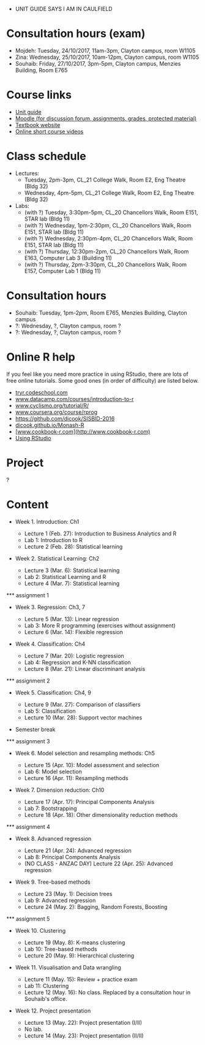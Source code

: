 
- UNIT GUIDE SAYS I AM IN CAULFIELD


# Consultation hours (exam)

- Mojdeh: Tuesday, 24/10/2017, 11am-3pm,  Clayton campus, room W1105
- Zina: Wednesday, 25/10/2017, 10am-12pm, Clayton campus, room W1105
- Souhaib: Friday, 27/10/2017, 3pm-5pm, Clayton campus, Menzies Building, Room E765 

# Course links

- [Unit guide](https://unitguidemanager.monash.edu/view?tpCode=S2-01&tpYear=2017&unitCode=ETC3250&ticket=ST-4d63ae42bafcc28c0c993b0b37488417)
- [Moodle (for discussion forum, assignments, grades, protected material)](http://moodle.vle.monash.edu/course/view.php?id=38497)
- [Textbook website](http://www-bcf.usc.edu/~gareth/ISL/index.html)
- [Online short course videos](http://www.dataschool.io/15-hours-of-expert-machine-learning-videos/)

# Class schedule

- Lectures: 
	- Tuesday, 2pm-3pm, CL_21 College Walk, Room E2, Eng Theatre (Bldg 32)
	- Wednesday, 4pm-5pm, CL_21 College Walk, Room E2, Eng Theatre (Bldg 32)
- Labs: 
	- (with ?) Tuesday, 3:30pm-5pm, CL_20 Chancellors Walk, Room E151, STAR lab (Bldg 11)
	- (with ?) Wednesday, 1pm-2:30pm, CL_20 Chancellors Walk, Room E151, STAR lab (Bldg 11)
	- (with ?) Wednesday, 2:30pm-4pm, CL_20 Chancellors Walk, Room E151, STAR lab (Bldg 11)
	- (with ?) Thursday, 12:30pm-2pm, CL_20 Chancellors Walk, Room E163, Computer Lab 3 (Building 11)
	- (with ?) Thursday, 2pm-3:30pm, CL_20 Chancellors Walk, Room E157, Computer Lab 1 (Bldg 11)

# Consultation hours

- Souhaib: Tuesday, 1pm-2pm, Room E765, Menzies Building, Clayton campus
- ?: Wednesday, ?, Clayton campus, room ?
- ?: Wednesday, ?, Clayton campus, room ?

# Online R help

If you feel like you need more practice in using RStudio, there are lots of free online tutorials. Some good ones (in order of difficulty) are listed below.

- [tryr.codeschool.com](http://tryr.codeschool.com)
- www.datacamp.com/courses/introduction-to-r
- www.cyclismo.org/tutorial/R/
- www.coursera.org/course/rprog
- https://github.com/dicook/SISBID-2016 
- [dicook.github.io/Monash-R](http://dicook.github.io/Monash-R)
- [www.cookbook-r.com](http://www.cookbook-r.com)
- [Using RStudio](https://support.rstudio.com/hc/en-us/categories/200035113-Documentation)


# Project

?

# Content

- Week 1. Introduction: Ch1
	- Lecture 1 (Feb. 27): Introduction to Business Analytics and R 
	- Lab 1: Introduction to R 
	- Lecture 2 (Feb. 28): Statistical learning 
	
- Week 2. Statistical Learning: Ch2
	- Lecture 3 (Mar. 6): Statistical learning 
	- Lab 2: Statistical Learning and R 
	- Lecture 4 (Mar. 7): Statistical learning 

*** assignment 1
- Week 3. Regression: Ch3, 7
	- Lecture 5 (Mar. 13): Linear regression 
	- Lab 3: More R programming (exercises without assignment) 
	- Lecture 6 (Mar. 14): Flexible regression 
	
- Week 4. Classification: Ch4
	- Lecture 7 (Mar. 20): Logistic regression 
	- Lab 4: Regression and K-NN classification 
	- Lecture 8 (Mar. 21): Linear discriminant analysis 

*** assignment 2	
- Week 5. Classification: Ch4, 9 
	- Lecture 9 (Mar. 27): Comparison of classifiers 
	- Lab 5: Classification 
	- Lecture 10 (Mar. 28): Support vector machines 

- Semester break		

*** assignment 3
		
- Week 6. Model selection and resampling methods: Ch5
	- Lecture 15 (Apr. 10): Model assessment and selection 
	- Lab 6: Model selection 
	- Lecture 16 (Apr. 11): Resampling methods 
	
- Week 7. Dimension reduction: Ch10
	- Lecture 17 (Apr. 17): Principal Components Analysis  
	- Lab 7: Bootstrapping 
	- Lecture 18 (Apr. 18): Other dimensionality reduction methods 

*** assignment 4
	
- Week 8. Advanced regression
	- Lecture 21 (Apr. 24): Advanced regression 
	- Lab 8: Principal Components Analysis 
	- (NO CLASS - ANZAC DAY) Lecture 22 (Apr. 25): Advanced regression
			
	
- Week 9. Tree-based methods
	- Lecture 23 (May. 1): Decision trees 
	- Lab 9: Advanced regression 
	-  Lecture 24 (May. 2): Bagging, Random Forests, Boosting 
	
*** assignment 5

- Week 10. Clustering
	- Lecture 19 (May. 8): K-means clustering 
	- Lab 10: Tree-based methods 
	- Lecture 20 (May. 9): Hierarchical clustering
	
- Week 11. Visualisation and Data wrangling
	- Lecture 11 (May. 15): Review + practice exam 
	- Lab 11:  Clustering 
	- Lecture 12 (May. 16): No class. Replaced by a consultation hour in Souhaib's office.
	
- Week 12. Project presentation
	- Lecture 13 (May. 22): Project presentation (I/II)
	- No lab.
	- Lecture 14 (May. 23): Project presentation (II/II)
	


	
